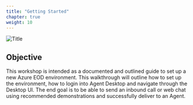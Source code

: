 ```yaml
---
title: "Getting Started"
chapter: true
weight: 10
---
```


![Title](/images/GettingStarted.jpg)
## Objective

This workshop is intended as a documented and outlined guide to set up a new Azure EOD environment. This walkthrough will outline how to set up the environment, how to login into Agent Desktop and navigate through the Desktop UI. The end goal is to be able to send an inbound call or web chat using recommended demonstrations and successfully deliver to an Agent. 


